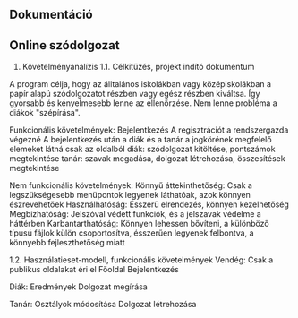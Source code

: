 Dokumentáció
--
Online szódolgozat
--
1. Követelményanalízis
1.1. Célkitűzés, projekt indító dokumentum

A program célja, hogy az álltalános iskolákban vagy középiskolákban a papír alapú szódolgozatot részben vagy egész részben kiváltsa. Így gyorsabb és kényelmesebb lenne az ellenőrzése. Nem lenne probléma a diákok "szépírása".

Funkcionális követelmények:
Bejelentkezés
A regisztrációt a rendszergazda végezné
A bejelentkezés után a diák és a tanár a jogkörének megfelelő elemeket látná csak az oldalból
diák: szódolgozat kitöltése, pontszámok megtekintése
tanár: szavak megadása, dolgozat létrehozása, összesítések megtekintése

Nem funkcionális követelmények:
Könnyű áttekinthetőség: Csak a legszükségesebb menüpontok legyenek láthatóak, azok könnyen észrevehetőek
Használhatóság: Ésszerű elrendezés, könnyen kezelhetőség
Megbízhatóság:  Jelszóval védett funkciók, és a jelszavak védelme a háttérben
Karbantarthatóság: Könnyen lehessen bővíteni, a különböző típusú fájlok külön csoportosítva, ésszerűen legyenek felbontva, a könnyebb fejleszthetőség miatt

1.2. Használatieset-modell, funkcionális követelmények
Vendég: Csak a publikus oldalakat éri el
Főoldal
Bejelentkezés

Diák:
Eredmények
Dolgozat megírása

Tanár:
Osztályok módosítása
Dolgozat létrehozása

<img url="https://github.com/levkri/Alk_fejlsz/blob/master/use-case.gif">
